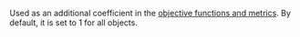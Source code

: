 
Used as an additional coefficient in the [objective functions and metrics](../../../concepts/loss-functions.md). By default, it is set to 1 for all objects.
